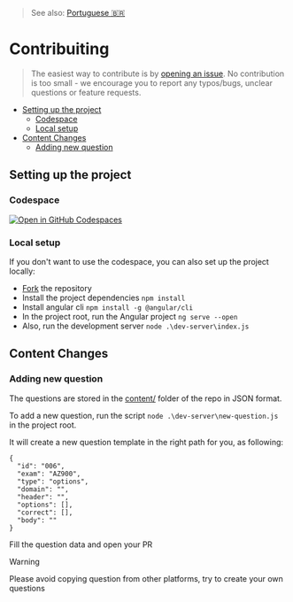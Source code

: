 > See also: [Portuguese 🇧🇷](/translations/CONTRIBUTING_PT.md)

# Contribuiting
> The easiest way to contribute is by [opening an issue](https://github.com/Salgado2004/NuvemPro-Exams/issues/new/choose). No contribution is too small - we encourage you to report any typos/bugs, unclear questions or feature requests.

- [Setting up the project](#setting-up-the-project)
  - [Codespace](#codespace)
  - [Local setup](#local-setup)
- [Content Changes](#content-changes)
  - [Adding new question](#adding-new-question)

## Setting up the project

### Codespace

[![Open in GitHub Codespaces](https://github.com/codespaces/badge.svg)](https://codespaces.new/Salgado2004/NuvemPro-Exams?quickstart=1)

### Local setup

If you don't want to use the codespace, you can also set up the project locally:

- [Fork](https://github.com/Salgado2004/NuvemPro-Exams/fork) the repository
- Install the project dependencies `npm install`
- Install angular cli `npm install -g @angular/cli`
- In the project root, run the Angular project `ng serve --open`
- Also, run the development server `node .\dev-server\index.js`

## Content Changes

### Adding new question

The questions are stored in the [content/](https://github.com/Salgado2004/NuvemPro-Exams/tree/master/content) folder of the repo in JSON format.

To add a new question, run the script `node .\dev-server\new-question.js ` in the project root.

It will create a new question template in the right path for you, as following: 
```
{
  "id": "006",
  "exam": "AZ900",
  "type": "options",
  "domain": "",
  "header": "",
  "options": [],
  "correct": [],
  "body": ""
}
```
Fill the question data and open your PR
> [!warning]
> Please avoid copying question from other platforms, try to create your own questions